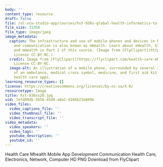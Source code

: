 ```yaml
---
body: ''
content_type: resource
draft: false
file: /ol-ocw-studio-app/courses/hst-936x-global-health-informatics-to-improve-quality-of-care-spring-2020/hst-936xs20.jpg
file_size: 31358
file_type: image/jpeg
image_metadata:
  caption: The infrastructure and use of mobile phones and devices in healthcare delivery
    and communication is also known as mHealth. Learn about eHealth, Global Informatics,
    and mHealth in Part 2 of this course. (Image from [FlyClipart](https://flyclipart.com/health-care-mhealth-mobile-app-development-communication-health-care-electronics-network-computer-hd-png-download-1264294),
    License CC-BY-NC.)
  credit: Image from [FlyClipart](https://flyclipart.com/health-care-mhealth-mobile-app-development-communication-health-care-electronics-network-computer-hd-png-download-1264294),
    License CC-BY-NC.
  image-alt: An illustration of a mobile phone, surrounded by several small icons
    of an ambulance, medical cross symbol, medicine, and first aid kit, representing
    health care apps.
learning_resource_types: []
license: https://creativecommons.org/licenses/by-nc-sa/4.0/
resourcetype: Image
title: hst-936xs20.jpg
uid: 7efd09db-5b58-45d0-a8a1-d166b23e609b
video_files:
  video_captions_file: ''
  video_thumbnail_file: ''
  video_transcript_file: ''
video_metadata:
  video_speakers: ''
  video_tags: ''
  youtube_description: ''
  youtube_id: ''
---
```

Health Care Mhealth Mobile App Development Communication Health Care, Electronics, Network, Computer HD PNG Download from FlyClipart